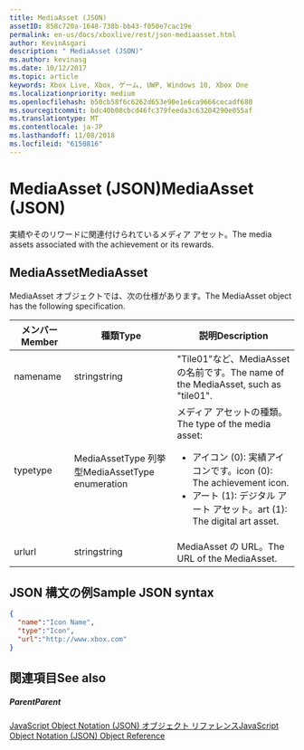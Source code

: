 ```yaml
---
title: MediaAsset (JSON)
assetID: 858c720a-1648-738b-bb43-f050e7cac19e
permalink: en-us/docs/xboxlive/rest/json-mediaasset.html
author: KevinAsgari
description: " MediaAsset (JSON)"
ms.author: kevinasg
ms.date: 10/12/2017
ms.topic: article
keywords: Xbox Live, Xbox, ゲーム, UWP, Windows 10, Xbox One
ms.localizationpriority: medium
ms.openlocfilehash: b50cb58f6c6262d653e90e1e6ca9666cecadf680
ms.sourcegitcommit: bdc40b08cbcd46fc379feeda3c63204290e055af
ms.translationtype: MT
ms.contentlocale: ja-JP
ms.lasthandoff: 11/08/2018
ms.locfileid: "6150816"
---
```

# <a name="mediaasset-json"></a><span data-ttu-id="ee3b6-104">MediaAsset (JSON)</span><span class="sxs-lookup"><span data-stu-id="ee3b6-104">MediaAsset (JSON)</span></span>
<span data-ttu-id="ee3b6-105">実績やそのリワードに関連付けられているメディア アセット。</span><span class="sxs-lookup"><span data-stu-id="ee3b6-105">The media assets associated with the achievement or its rewards.</span></span>
<a id="ID4EN"></a>


## <a name="mediaasset"></a><span data-ttu-id="ee3b6-106">MediaAsset</span><span class="sxs-lookup"><span data-stu-id="ee3b6-106">MediaAsset</span></span>

<span data-ttu-id="ee3b6-107">MediaAsset オブジェクトでは、次の仕様があります。</span><span class="sxs-lookup"><span data-stu-id="ee3b6-107">The MediaAsset object has the following specification.</span></span>

| <span data-ttu-id="ee3b6-108">メンバー</span><span class="sxs-lookup"><span data-stu-id="ee3b6-108">Member</span></span>| <span data-ttu-id="ee3b6-109">種類</span><span class="sxs-lookup"><span data-stu-id="ee3b6-109">Type</span></span>| <span data-ttu-id="ee3b6-110">説明</span><span class="sxs-lookup"><span data-stu-id="ee3b6-110">Description</span></span>|
| --- | --- | --- |
| <span data-ttu-id="ee3b6-111">name</span><span class="sxs-lookup"><span data-stu-id="ee3b6-111">name</span></span>| <span data-ttu-id="ee3b6-112">string</span><span class="sxs-lookup"><span data-stu-id="ee3b6-112">string</span></span>| <span data-ttu-id="ee3b6-113">"Tile01"など、MediaAsset の名前です。</span><span class="sxs-lookup"><span data-stu-id="ee3b6-113">The name of the MediaAsset, such as "tile01".</span></span>|
| <span data-ttu-id="ee3b6-114">type</span><span class="sxs-lookup"><span data-stu-id="ee3b6-114">type</span></span>| <span data-ttu-id="ee3b6-115">MediaAssetType 列挙型</span><span class="sxs-lookup"><span data-stu-id="ee3b6-115">MediaAssetType enumeration</span></span>| <span data-ttu-id="ee3b6-116">メディア アセットの種類。</span><span class="sxs-lookup"><span data-stu-id="ee3b6-116">The type of the media asset:</span></span> <ul><li><span data-ttu-id="ee3b6-117">アイコン (0): 実績アイコンです。</span><span class="sxs-lookup"><span data-stu-id="ee3b6-117">icon (0): The achievement icon.</span></span></li><li><span data-ttu-id="ee3b6-118">アート (1): デジタル アート アセット。</span><span class="sxs-lookup"><span data-stu-id="ee3b6-118">art (1): The digital art asset.</span></span></li></ul> | 
| <span data-ttu-id="ee3b6-119">url</span><span class="sxs-lookup"><span data-stu-id="ee3b6-119">url</span></span>| <span data-ttu-id="ee3b6-120">string</span><span class="sxs-lookup"><span data-stu-id="ee3b6-120">string</span></span>| <span data-ttu-id="ee3b6-121">MediaAsset の URL。</span><span class="sxs-lookup"><span data-stu-id="ee3b6-121">The URL of the MediaAsset.</span></span>|

<a id="ID4EFC"></a>


## <a name="sample-json-syntax"></a><span data-ttu-id="ee3b6-122">JSON 構文の例</span><span class="sxs-lookup"><span data-stu-id="ee3b6-122">Sample JSON syntax</span></span>


```json
{
  "name":"Icon Name",
  "type":"Icon",
  "url":"http://www.xbox.com"
}

```


<a id="ID4EOC"></a>


## <a name="see-also"></a><span data-ttu-id="ee3b6-123">関連項目</span><span class="sxs-lookup"><span data-stu-id="ee3b6-123">See also</span></span>

<a id="ID4EQC"></a>


##### <a name="parent"></a><span data-ttu-id="ee3b6-124">Parent</span><span class="sxs-lookup"><span data-stu-id="ee3b6-124">Parent</span></span>

[<span data-ttu-id="ee3b6-125">JavaScript Object Notation (JSON) オブジェクト リファレンス</span><span class="sxs-lookup"><span data-stu-id="ee3b6-125">JavaScript Object Notation (JSON) Object Reference</span></span>](atoc-xboxlivews-reference-json.md)
